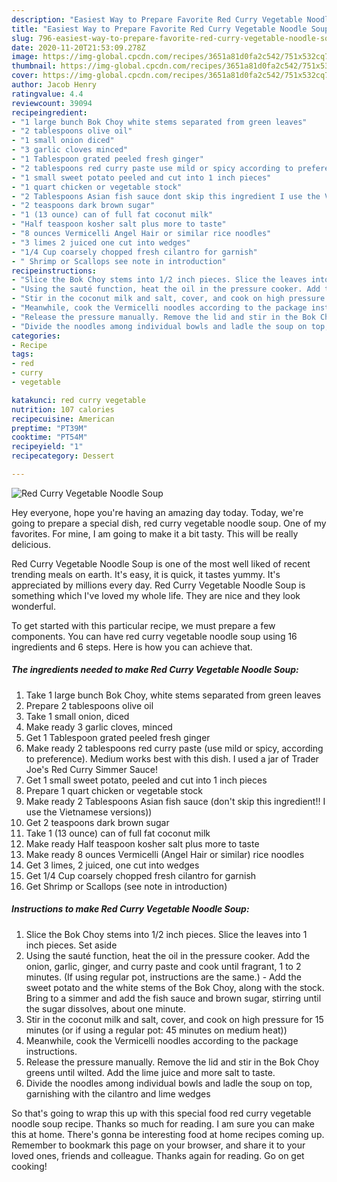 ```yaml
---
description: "Easiest Way to Prepare Favorite Red Curry Vegetable Noodle Soup"
title: "Easiest Way to Prepare Favorite Red Curry Vegetable Noodle Soup"
slug: 796-easiest-way-to-prepare-favorite-red-curry-vegetable-noodle-soup
date: 2020-11-20T21:53:09.278Z
image: https://img-global.cpcdn.com/recipes/3651a81d0fa2c542/751x532cq70/red-curry-vegetable-noodle-soup-recipe-main-photo.jpg
thumbnail: https://img-global.cpcdn.com/recipes/3651a81d0fa2c542/751x532cq70/red-curry-vegetable-noodle-soup-recipe-main-photo.jpg
cover: https://img-global.cpcdn.com/recipes/3651a81d0fa2c542/751x532cq70/red-curry-vegetable-noodle-soup-recipe-main-photo.jpg
author: Jacob Henry
ratingvalue: 4.4
reviewcount: 39094
recipeingredient:
- "1 large bunch Bok Choy white stems separated from green leaves"
- "2 tablespoons olive oil"
- "1 small onion diced"
- "3 garlic cloves minced"
- "1 Tablespoon grated peeled fresh ginger"
- "2 tablespoons red curry paste use mild or spicy according to preference Medium works best with this dish I used a jar of Trader Joes Red Curry Simmer Sauce"
- "1 small sweet potato peeled and cut into 1 inch pieces"
- "1 quart chicken or vegetable stock"
- "2 Tablespoons Asian fish sauce dont skip this ingredient I use the Vietnamese versions"
- "2 teaspoons dark brown sugar"
- "1 (13 ounce) can of full fat coconut milk"
- "Half teaspoon kosher salt plus more to taste"
- "8 ounces Vermicelli Angel Hair or similar rice noodles"
- "3 limes 2 juiced one cut into wedges"
- "1/4 Cup coarsely chopped fresh cilantro for garnish"
- " Shrimp or Scallops see note in introduction"
recipeinstructions:
- "Slice the Bok Choy stems into 1/2 inch pieces. Slice the leaves into 1 inch pieces. Set aside"
- "Using the sauté function, heat the oil in the pressure cooker. Add the onion, garlic, ginger, and curry paste and cook until fragrant, 1 to 2 minutes. (If using regular pot, instructions are the same.) Add the sweet potato and the white stems of the Bok Choy, along with the stock. Bring to a simmer and add the fish sauce and brown sugar, stirring until the sugar dissolves, about one minute."
- "Stir in the coconut milk and salt, cover, and cook on high pressure for 15 minutes (or if using a regular pot: 45 minutes on medium heat))"
- "Meanwhile, cook the Vermicelli noodles according to the package instructions."
- "Release the pressure manually. Remove the lid and stir in the Bok Choy greens until wilted. Add the lime juice and more salt to taste."
- "Divide the noodles among individual bowls and ladle the soup on top, garnishing with the cilantro and lime wedges"
categories:
- Recipe
tags:
- red
- curry
- vegetable

katakunci: red curry vegetable 
nutrition: 107 calories
recipecuisine: American
preptime: "PT39M"
cooktime: "PT54M"
recipeyield: "1"
recipecategory: Dessert

---
```



![Red Curry Vegetable Noodle Soup](https://img-global.cpcdn.com/recipes/3651a81d0fa2c542/751x532cq70/red-curry-vegetable-noodle-soup-recipe-main-photo.jpg)

Hey everyone, hope you're having an amazing day today. Today, we're going to prepare a special dish, red curry vegetable noodle soup. One of my favorites. For mine, I am going to make it a bit tasty. This will be really delicious.

Red Curry Vegetable Noodle Soup is one of the most well liked of recent trending meals on earth. It's easy, it is quick, it tastes yummy. It's appreciated by millions every day. Red Curry Vegetable Noodle Soup is something which I've loved my whole life. They are nice and they look wonderful.




To get started with this particular recipe, we must prepare a few components. You can have red curry vegetable noodle soup using 16 ingredients and 6 steps. Here is how you can achieve that.

<!--inarticleads1-->

##### The ingredients needed to make Red Curry Vegetable Noodle Soup:

1. Take 1 large bunch Bok Choy, white stems separated from green leaves
1. Prepare 2 tablespoons olive oil
1. Take 1 small onion, diced
1. Make ready 3 garlic cloves, minced
1. Get 1 Tablespoon grated peeled fresh ginger
1. Make ready 2 tablespoons red curry paste (use mild or spicy, according to preference). Medium works best with this dish. I used a jar of Trader Joe&#39;s Red Curry Simmer Sauce!
1. Get 1 small sweet potato, peeled and cut into 1 inch pieces
1. Prepare 1 quart chicken or vegetable stock
1. Make ready 2 Tablespoons Asian fish sauce (don&#39;t skip this ingredient!! I use the Vietnamese versions))
1. Get 2 teaspoons dark brown sugar
1. Take 1 (13 ounce) can of full fat coconut milk
1. Make ready Half teaspoon kosher salt plus more to taste
1. Make ready 8 ounces Vermicelli (Angel Hair or similar) rice noodles
1. Get 3 limes, 2 juiced, one cut into wedges
1. Get 1/4 Cup coarsely chopped fresh cilantro for garnish
1. Get  Shrimp or Scallops (see note in introduction)




<!--inarticleads2-->

##### Instructions to make Red Curry Vegetable Noodle Soup:

1. Slice the Bok Choy stems into 1/2 inch pieces. Slice the leaves into 1 inch pieces. Set aside
1. Using the sauté function, heat the oil in the pressure cooker. Add the onion, garlic, ginger, and curry paste and cook until fragrant, 1 to 2 minutes. (If using regular pot, instructions are the same.) - Add the sweet potato and the white stems of the Bok Choy, along with the stock. Bring to a simmer and add the fish sauce and brown sugar, stirring until the sugar dissolves, about one minute.
1. Stir in the coconut milk and salt, cover, and cook on high pressure for 15 minutes (or if using a regular pot: 45 minutes on medium heat))
1. Meanwhile, cook the Vermicelli noodles according to the package instructions.
1. Release the pressure manually. Remove the lid and stir in the Bok Choy greens until wilted. Add the lime juice and more salt to taste.
1. Divide the noodles among individual bowls and ladle the soup on top, garnishing with the cilantro and lime wedges




So that's going to wrap this up with this special food red curry vegetable noodle soup recipe. Thanks so much for reading. I am sure you can make this at home. There's gonna be interesting food at home recipes coming up. Remember to bookmark this page on your browser, and share it to your loved ones, friends and colleague. Thanks again for reading. Go on get cooking!
